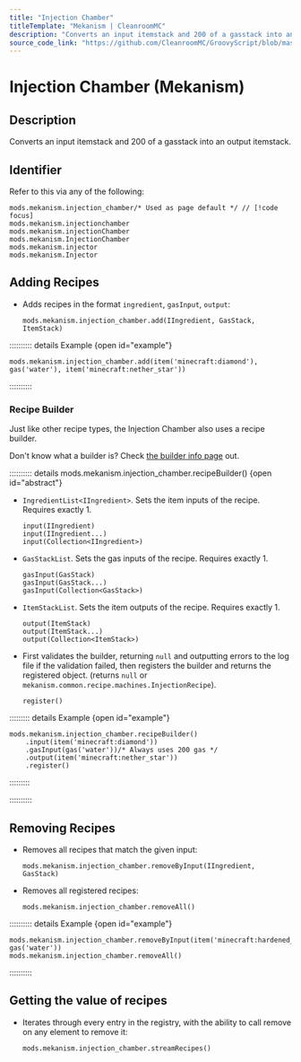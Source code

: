 ```yaml
---
title: "Injection Chamber"
titleTemplate: "Mekanism | CleanroomMC"
description: "Converts an input itemstack and 200 of a gasstack into an output itemstack."
source_code_link: "https://github.com/CleanroomMC/GroovyScript/blob/master/src/main/java/com/cleanroommc/groovyscript/compat/mods/mekanism/InjectionChamber.java"
---
```


# Injection Chamber (Mekanism)

## Description

Converts an input itemstack and 200 of a gasstack into an output itemstack.

## Identifier

Refer to this via any of the following:

```groovy:no-line-numbers {1}
mods.mekanism.injection_chamber/* Used as page default */ // [!code focus]
mods.mekanism.injectionchamber
mods.mekanism.injectionChamber
mods.mekanism.InjectionChamber
mods.mekanism.injector
mods.mekanism.Injector
```


## Adding Recipes

- Adds recipes in the format `ingredient`, `gasInput`, `output`:

    ```groovy:no-line-numbers
    mods.mekanism.injection_chamber.add(IIngredient, GasStack, ItemStack)
    ```

:::::::::: details Example {open id="example"}
```groovy:no-line-numbers
mods.mekanism.injection_chamber.add(item('minecraft:diamond'), gas('water'), item('minecraft:nether_star'))
```

::::::::::

### Recipe Builder

Just like other recipe types, the Injection Chamber also uses a recipe builder.

Don't know what a builder is? Check [the builder info page](../../../groovy/builder.md) out.

:::::::::: details mods.mekanism.injection_chamber.recipeBuilder() {open id="abstract"}
- `IngredientList<IIngredient>`. Sets the item inputs of the recipe. Requires exactly 1.

    ```groovy:no-line-numbers
    input(IIngredient)
    input(IIngredient...)
    input(Collection<IIngredient>)
    ```

- `GasStackList`. Sets the gas inputs of the recipe. Requires exactly 1.

    ```groovy:no-line-numbers
    gasInput(GasStack)
    gasInput(GasStack...)
    gasInput(Collection<GasStack>)
    ```

- `ItemStackList`. Sets the item outputs of the recipe. Requires exactly 1.

    ```groovy:no-line-numbers
    output(ItemStack)
    output(ItemStack...)
    output(Collection<ItemStack>)
    ```

- First validates the builder, returning `null` and outputting errors to the log file if the validation failed, then registers the builder and returns the registered object. (returns `null` or `mekanism.common.recipe.machines.InjectionRecipe`).

    ```groovy:no-line-numbers
    register()
    ```

::::::::: details Example {open id="example"}
```groovy:no-line-numbers
mods.mekanism.injection_chamber.recipeBuilder()
    .input(item('minecraft:diamond'))
    .gasInput(gas('water'))/* Always uses 200 gas */
    .output(item('minecraft:nether_star'))
    .register()
```


:::::::::

::::::::::

## Removing Recipes

- Removes all recipes that match the given input:

    ```groovy:no-line-numbers
    mods.mekanism.injection_chamber.removeByInput(IIngredient, GasStack)
    ```

- Removes all registered recipes:

    ```groovy:no-line-numbers
    mods.mekanism.injection_chamber.removeAll()
    ```

:::::::::: details Example {open id="example"}
```groovy:no-line-numbers
mods.mekanism.injection_chamber.removeByInput(item('minecraft:hardened_clay'), gas('water'))
mods.mekanism.injection_chamber.removeAll()
```

::::::::::

## Getting the value of recipes

- Iterates through every entry in the registry, with the ability to call remove on any element to remove it:

    ```groovy:no-line-numbers
    mods.mekanism.injection_chamber.streamRecipes()
    ```

